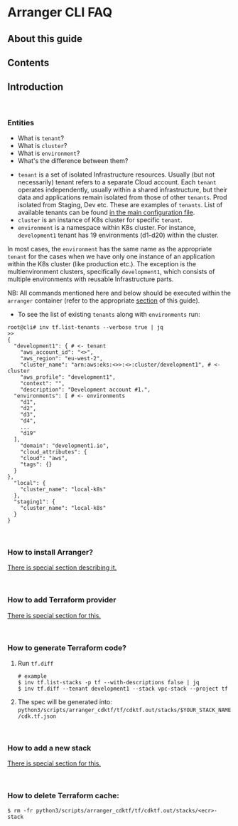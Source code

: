 # Arranger CLI FAQ

## About this guide

## Contents

## Introduction

<br>

### Entities

* What is `tenant`?
* What is `cluster`?
* What is `environment`?
* What's the difference between them?

- `tenant` is a set of isolated Infrastructure resources. Usually (but not necessarily) tenant refers to a separate
  Cloud account. Each `tenant` operates independently, usually within a shared
  infrastructure, but their data and applications remain isolated from those of other `tenants`. Prod isolated from
  Staging, Dev etc. These are examples of `tenants`. List of available tenants can be found [in the main configuration file](../..//python3/packages/arranger_conf/arranger_conf/arranger_conf.py).
- `cluster` is an instance of K8s cluster for specific `tenant`.
- `environment` is a namespace within K8s cluster. For instance, `development1` tenant has 19 environments (d1-d20) within the cluster.

In most cases, the `environment` has the same name as the appropriate `tenant` for the cases when we have only one
instance of an application
within the K8s cluster (like production etc.). The exception is the multienvironment clusters, specifically
`development1`, which consists of multiple
environments with reusable Infrastructure parts.

NB: All commands mentioned here and below should be executed within the `arranger` container (refer to the appropriate
[section](PREPARE_ENVIRONMENT.md) of this guide).

* To see the list of existing `tenants` along with `environments` run:

```shell
root@cli# inv tf.list-tenants --verbose true | jq
>>
{
  "development1": { # <- tenant
    "aws_account_id": "<>",
    "aws_region": "eu-west-2",
    "cluster_name": "arn:aws:eks:<>>:<>:cluster/development1", # <- cluster
    "aws_profile": "development1",
    "context": "",
    "description": "Development account #1.",
  "environments": [ # <- environments
    "d1",
    "d2",
    "d3",
    "d4",
    ...
    "d19"
  ],
    "domain": "development1.io",
    "cloud_attributes": {
    "cloud": "aws",
    "tags": {}
  }
},
  "local": {
    "cluster_name": "local-k8s"
  },
  "staging1": {
    "cluster_name": "local-k8s"
  }
}
```

<br>

### How to install Arranger?

[There is special section describing it.](PREPARE_ENVIRONMENT.md)

<br>

### How to add Terraform provider
[There is special section for this.](HOW_TO_ADD_NEW_PROVIDERS.md)

<br>

### How to generate Terraform code?

1. Run `tf.diff`
   ```shell
   # example 
   $ inv tf.list-stacks -p tf --with-descriptions false | jq
   $ inv tf.diff --tenant development1 --stack vpc-stack --project tf   
   ```
2. The spec will be generated into: `python3/scripts/arranger_cdktf/tf/cdktf.out/stacks/$YOUR_STACK_NAME/cdk.tf.json`

<br>

### How to add a new stack

[There is special section for this.](HOW_TO_CREATE_A_NEW_STACK.md)

<br>

### How to delete Terraform cache:

   ```shell
   $ rm -fr python3/scripts/arranger_cdktf/tf/cdktf.out/stacks/<ecr>-stack
   ```
